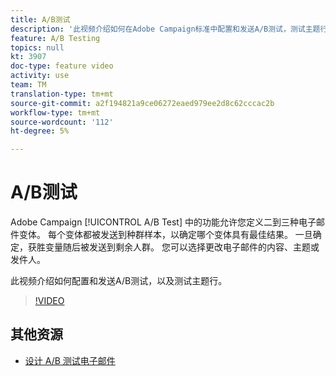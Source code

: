 ```yaml
---
title: A/B测试
description: '此视频介绍如何在Adobe Campaign标准中配置和发送A/B测试，测试主题行。 '
feature: A/B Testing
topics: null
kt: 3907
doc-type: feature video
activity: use
team: TM
translation-type: tm+mt
source-git-commit: a2f194821a9ce06272eaed979ee2d8c62cccac2b
workflow-type: tm+mt
source-wordcount: '112'
ht-degree: 5%

---
```



# A/B测试

Adobe Campaign [!UICONTROL A/B Test] 中的功能允许您定义二到三种电子邮件变体。 每个变体都被发送到种群样本，以确定哪个变体具有最佳结果。 一旦确定，获胜变量随后被发送到剩余人群。 您可以选择更改电子邮件的内容、主题或发件人。

此视频介绍如何配置和发送A/B测试，以及测试主题行。

>[!VIDEO](https://video.tv.adobe.com/v/18480?quality=12)

## 其他资源

* [设计 A/B 测试电子邮件](https://docs.adobe.com/help/en/campaign-standard/using/communication-channels/email-messages/designing-an-a-b-test-email.html)
